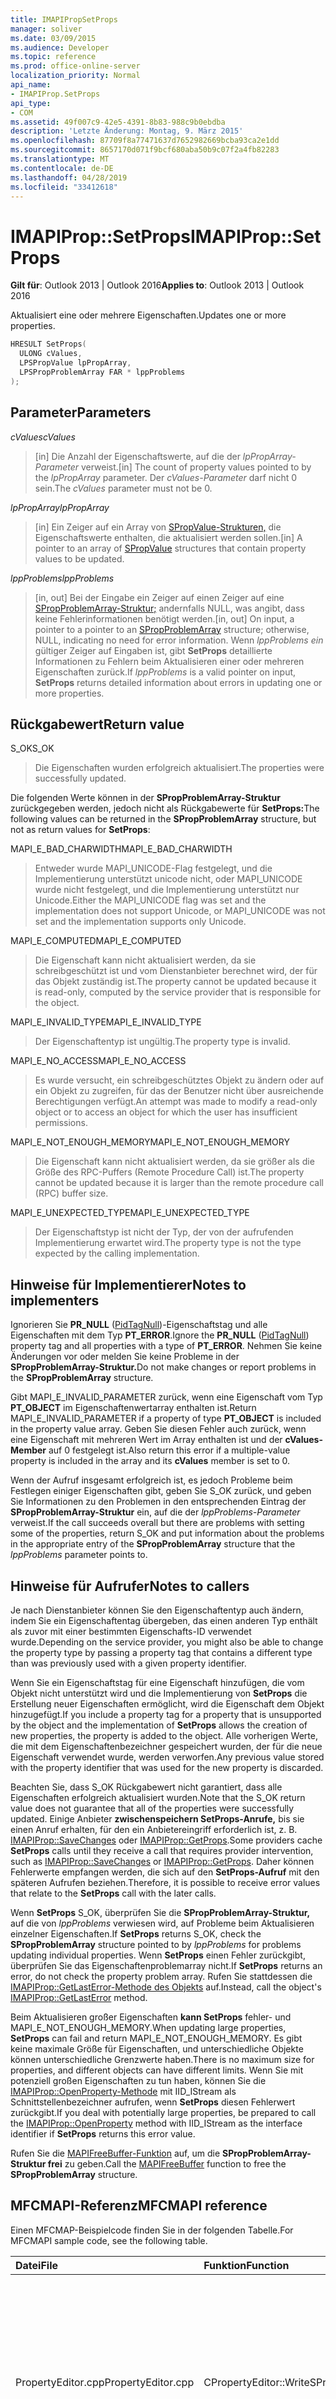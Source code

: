 ```yaml
---
title: IMAPIPropSetProps
manager: soliver
ms.date: 03/09/2015
ms.audience: Developer
ms.topic: reference
ms.prod: office-online-server
localization_priority: Normal
api_name:
- IMAPIProp.SetProps
api_type:
- COM
ms.assetid: 49f007c9-42e5-4391-8b83-988c9b0ebdba
description: 'Letzte Änderung: Montag, 9. März 2015'
ms.openlocfilehash: 87709f8a77471637d7652982669bcba93ca2e1dd
ms.sourcegitcommit: 8657170d071f9bcf680aba50b9c07f2a4fb82283
ms.translationtype: MT
ms.contentlocale: de-DE
ms.lasthandoff: 04/28/2019
ms.locfileid: "33412618"
---
```

# <a name="imapipropsetprops"></a><span data-ttu-id="8f0b4-103">IMAPIProp::SetProps</span><span class="sxs-lookup"><span data-stu-id="8f0b4-103">IMAPIProp::SetProps</span></span>

  
  
<span data-ttu-id="8f0b4-104">**Gilt für**: Outlook 2013 | Outlook 2016</span><span class="sxs-lookup"><span data-stu-id="8f0b4-104">**Applies to**: Outlook 2013 | Outlook 2016</span></span> 
  
<span data-ttu-id="8f0b4-105">Aktualisiert eine oder mehrere Eigenschaften.</span><span class="sxs-lookup"><span data-stu-id="8f0b4-105">Updates one or more properties.</span></span>
  
```cpp
HRESULT SetProps(
  ULONG cValues,
  LPSPropValue lpPropArray,
  LPSPropProblemArray FAR * lppProblems
);
```

## <a name="parameters"></a><span data-ttu-id="8f0b4-106">Parameter</span><span class="sxs-lookup"><span data-stu-id="8f0b4-106">Parameters</span></span>

 <span data-ttu-id="8f0b4-107">_cValues_</span><span class="sxs-lookup"><span data-stu-id="8f0b4-107">_cValues_</span></span>
  
> <span data-ttu-id="8f0b4-108">[in] Die Anzahl der Eigenschaftswerte, auf die der  _lpPropArray-Parameter_ verweist.</span><span class="sxs-lookup"><span data-stu-id="8f0b4-108">[in] The count of property values pointed to by the  _lpPropArray_ parameter.</span></span> <span data-ttu-id="8f0b4-109">Der  _cValues-Parameter_ darf nicht 0 sein.</span><span class="sxs-lookup"><span data-stu-id="8f0b4-109">The  _cValues_ parameter must not be 0.</span></span> 
    
 <span data-ttu-id="8f0b4-110">_lpPropArray_</span><span class="sxs-lookup"><span data-stu-id="8f0b4-110">_lpPropArray_</span></span>
  
> <span data-ttu-id="8f0b4-111">[in] Ein Zeiger auf ein Array von [SPropValue-Strukturen,](spropvalue.md) die Eigenschaftswerte enthalten, die aktualisiert werden sollen.</span><span class="sxs-lookup"><span data-stu-id="8f0b4-111">[in] A pointer to an array of [SPropValue](spropvalue.md) structures that contain property values to be updated.</span></span> 
    
 <span data-ttu-id="8f0b4-112">_lppProblems_</span><span class="sxs-lookup"><span data-stu-id="8f0b4-112">_lppProblems_</span></span>
  
> <span data-ttu-id="8f0b4-113">[in, out] Bei der Eingabe ein Zeiger auf einen Zeiger auf eine [SPropProblemArray-Struktur;](spropproblemarray.md) andernfalls NULL, was angibt, dass keine Fehlerinformationen benötigt werden.</span><span class="sxs-lookup"><span data-stu-id="8f0b4-113">[in, out] On input, a pointer to a pointer to an [SPropProblemArray](spropproblemarray.md) structure; otherwise, NULL, indicating no need for error information.</span></span> <span data-ttu-id="8f0b4-114">Wenn  _lppProblems ein_ gültiger Zeiger auf Eingaben ist, gibt **SetProps** detaillierte Informationen zu Fehlern beim Aktualisieren einer oder mehreren Eigenschaften zurück.</span><span class="sxs-lookup"><span data-stu-id="8f0b4-114">If  _lppProblems_ is a valid pointer on input, **SetProps** returns detailed information about errors in updating one or more properties.</span></span> 
    
## <a name="return-value"></a><span data-ttu-id="8f0b4-115">Rückgabewert</span><span class="sxs-lookup"><span data-stu-id="8f0b4-115">Return value</span></span>

<span data-ttu-id="8f0b4-116">S_OK</span><span class="sxs-lookup"><span data-stu-id="8f0b4-116">S_OK</span></span> 
  
> <span data-ttu-id="8f0b4-117">Die Eigenschaften wurden erfolgreich aktualisiert.</span><span class="sxs-lookup"><span data-stu-id="8f0b4-117">The properties were successfully updated.</span></span>
    
<span data-ttu-id="8f0b4-118">Die folgenden Werte können in der **SPropProblemArray-Struktur** zurückgegeben werden, jedoch nicht als Rückgabewerte für **SetProps:**</span><span class="sxs-lookup"><span data-stu-id="8f0b4-118">The following values can be returned in the **SPropProblemArray** structure, but not as return values for **SetProps**:</span></span>
  
<span data-ttu-id="8f0b4-119">MAPI_E_BAD_CHARWIDTH</span><span class="sxs-lookup"><span data-stu-id="8f0b4-119">MAPI_E_BAD_CHARWIDTH</span></span> 
  
> <span data-ttu-id="8f0b4-120">Entweder wurde MAPI_UNICODE-Flag festgelegt, und die Implementierung unterstützt unicode nicht, oder MAPI_UNICODE wurde nicht festgelegt, und die Implementierung unterstützt nur Unicode.</span><span class="sxs-lookup"><span data-stu-id="8f0b4-120">Either the MAPI_UNICODE flag was set and the implementation does not support Unicode, or MAPI_UNICODE was not set and the implementation supports only Unicode.</span></span>
    
<span data-ttu-id="8f0b4-121">MAPI_E_COMPUTED</span><span class="sxs-lookup"><span data-stu-id="8f0b4-121">MAPI_E_COMPUTED</span></span> 
  
> <span data-ttu-id="8f0b4-122">Die Eigenschaft kann nicht aktualisiert werden, da sie schreibgeschützt ist und vom Dienstanbieter berechnet wird, der für das Objekt zuständig ist.</span><span class="sxs-lookup"><span data-stu-id="8f0b4-122">The property cannot be updated because it is read-only, computed by the service provider that is responsible for the object.</span></span>
    
<span data-ttu-id="8f0b4-123">MAPI_E_INVALID_TYPE</span><span class="sxs-lookup"><span data-stu-id="8f0b4-123">MAPI_E_INVALID_TYPE</span></span> 
  
> <span data-ttu-id="8f0b4-124">Der Eigenschaftentyp ist ungültig.</span><span class="sxs-lookup"><span data-stu-id="8f0b4-124">The property type is invalid.</span></span>
    
<span data-ttu-id="8f0b4-125">MAPI_E_NO_ACCESS</span><span class="sxs-lookup"><span data-stu-id="8f0b4-125">MAPI_E_NO_ACCESS</span></span> 
  
> <span data-ttu-id="8f0b4-126">Es wurde versucht, ein schreibgeschütztes Objekt zu ändern oder auf ein Objekt zu zugreifen, für das der Benutzer nicht über ausreichende Berechtigungen verfügt.</span><span class="sxs-lookup"><span data-stu-id="8f0b4-126">An attempt was made to modify a read-only object or to access an object for which the user has insufficient permissions.</span></span>
    
<span data-ttu-id="8f0b4-127">MAPI_E_NOT_ENOUGH_MEMORY</span><span class="sxs-lookup"><span data-stu-id="8f0b4-127">MAPI_E_NOT_ENOUGH_MEMORY</span></span> 
  
> <span data-ttu-id="8f0b4-128">Die Eigenschaft kann nicht aktualisiert werden, da sie größer als die Größe des RPC-Puffers (Remote Procedure Call) ist.</span><span class="sxs-lookup"><span data-stu-id="8f0b4-128">The property cannot be updated because it is larger than the remote procedure call (RPC) buffer size.</span></span>
    
<span data-ttu-id="8f0b4-129">MAPI_E_UNEXPECTED_TYPE</span><span class="sxs-lookup"><span data-stu-id="8f0b4-129">MAPI_E_UNEXPECTED_TYPE</span></span> 
  
> <span data-ttu-id="8f0b4-130">Der Eigenschaftstyp ist nicht der Typ, der von der aufrufenden Implementierung erwartet wird.</span><span class="sxs-lookup"><span data-stu-id="8f0b4-130">The property type is not the type expected by the calling implementation.</span></span>
    
## <a name="notes-to-implementers"></a><span data-ttu-id="8f0b4-131">Hinweise für Implementierer</span><span class="sxs-lookup"><span data-stu-id="8f0b4-131">Notes to implementers</span></span>

<span data-ttu-id="8f0b4-132">Ignorieren Sie **PR_NULL** ([PidTagNull](pidtagnull-canonical-property.md))-Eigenschaftstag und alle Eigenschaften mit dem Typ **PT_ERROR**.</span><span class="sxs-lookup"><span data-stu-id="8f0b4-132">Ignore the **PR_NULL** ([PidTagNull](pidtagnull-canonical-property.md)) property tag and all properties with a type of **PT_ERROR**.</span></span> <span data-ttu-id="8f0b4-133">Nehmen Sie keine Änderungen vor oder melden Sie keine Probleme in der **SPropProblemArray-Struktur.**</span><span class="sxs-lookup"><span data-stu-id="8f0b4-133">Do not make changes or report problems in the **SPropProblemArray** structure.</span></span> 
  
<span data-ttu-id="8f0b4-134">Gibt MAPI_E_INVALID_PARAMETER zurück, wenn eine Eigenschaft vom Typ **PT_OBJECT** im Eigenschaftenwertarray enthalten ist.</span><span class="sxs-lookup"><span data-stu-id="8f0b4-134">Return MAPI_E_INVALID_PARAMETER if a property of type **PT_OBJECT** is included in the property value array.</span></span> <span data-ttu-id="8f0b4-135">Geben Sie diesen Fehler auch zurück, wenn eine Eigenschaft mit mehreren Wert im Array enthalten ist und der **cValues-Member** auf 0 festgelegt ist.</span><span class="sxs-lookup"><span data-stu-id="8f0b4-135">Also return this error if a multiple-value property is included in the array and its **cValues** member is set to 0.</span></span> 
  
<span data-ttu-id="8f0b4-136">Wenn der Aufruf insgesamt erfolgreich ist, es jedoch Probleme beim Festlegen einiger Eigenschaften gibt, geben Sie S_OK zurück, und geben Sie Informationen zu den Problemen in den entsprechenden Eintrag der **SPropProblemArray-Struktur** ein, auf die der  _lppProblems-Parameter_ verweist.</span><span class="sxs-lookup"><span data-stu-id="8f0b4-136">If the call succeeds overall but there are problems with setting some of the properties, return S_OK and put information about the problems in the appropriate entry of the **SPropProblemArray** structure that the  _lppProblems_ parameter points to.</span></span> 
  
## <a name="notes-to-callers"></a><span data-ttu-id="8f0b4-137">Hinweise für Aufrufer</span><span class="sxs-lookup"><span data-stu-id="8f0b4-137">Notes to callers</span></span>

<span data-ttu-id="8f0b4-138">Je nach Dienstanbieter können Sie den Eigenschaftentyp auch ändern, indem Sie ein Eigenschaftentag übergeben, das einen anderen Typ enthält als zuvor mit einer bestimmten Eigenschafts-ID verwendet wurde.</span><span class="sxs-lookup"><span data-stu-id="8f0b4-138">Depending on the service provider, you might also be able to change the property type by passing a property tag that contains a different type than was previously used with a given property identifier.</span></span>
  
<span data-ttu-id="8f0b4-139">Wenn Sie ein Eigenschaftstag für eine Eigenschaft hinzufügen, die vom Objekt nicht unterstützt wird und die Implementierung von **SetProps** die Erstellung neuer Eigenschaften ermöglicht, wird die Eigenschaft dem Objekt hinzugefügt.</span><span class="sxs-lookup"><span data-stu-id="8f0b4-139">If you include a property tag for a property that is unsupported by the object and the implementation of **SetProps** allows the creation of new properties, the property is added to the object.</span></span> <span data-ttu-id="8f0b4-140">Alle vorherigen Werte, die mit dem Eigenschaftenbezeichner gespeichert wurden, der für die neue Eigenschaft verwendet wurde, werden verworfen.</span><span class="sxs-lookup"><span data-stu-id="8f0b4-140">Any previous value stored with the property identifier that was used for the new property is discarded.</span></span> 
  
<span data-ttu-id="8f0b4-141">Beachten Sie, dass S_OK Rückgabewert nicht garantiert, dass alle Eigenschaften erfolgreich aktualisiert wurden.</span><span class="sxs-lookup"><span data-stu-id="8f0b4-141">Note that the S_OK return value does not guarantee that all of the properties were successfully updated.</span></span> <span data-ttu-id="8f0b4-142">Einige Anbieter **zwischenspeichern SetProps-Anrufe,** bis sie einen Anruf erhalten, für den ein Anbietereingriff erforderlich ist, z. B. [IMAPIProp::SaveChanges](imapiprop-savechanges.md) oder [IMAPIProp::GetProps](imapiprop-getprops.md).</span><span class="sxs-lookup"><span data-stu-id="8f0b4-142">Some providers cache **SetProps** calls until they receive a call that requires provider intervention, such as [IMAPIProp::SaveChanges](imapiprop-savechanges.md) or [IMAPIProp::GetProps](imapiprop-getprops.md).</span></span> <span data-ttu-id="8f0b4-143">Daher können Fehlerwerte empfangen werden, die sich auf den **SetProps-Aufruf** mit den späteren Aufrufen beziehen.</span><span class="sxs-lookup"><span data-stu-id="8f0b4-143">Therefore, it is possible to receive error values that relate to the **SetProps** call with the later calls.</span></span> 
  
<span data-ttu-id="8f0b4-144">Wenn **SetProps** S_OK, überprüfen Sie die **SPropProblemArray-Struktur,** auf die von  _lppProblems_ verwiesen wird, auf Probleme beim Aktualisieren einzelner Eigenschaften.</span><span class="sxs-lookup"><span data-stu-id="8f0b4-144">If **SetProps** returns S_OK, check the **SPropProblemArray** structure pointed to by  _lppProblems_ for problems updating individual properties.</span></span> <span data-ttu-id="8f0b4-145">Wenn **SetProps** einen Fehler zurückgibt, überprüfen Sie das Eigenschaftenproblemarray nicht.</span><span class="sxs-lookup"><span data-stu-id="8f0b4-145">If **SetProps** returns an error, do not check the property problem array.</span></span> <span data-ttu-id="8f0b4-146">Rufen Sie stattdessen die [IMAPIProp::GetLastError-Methode des Objekts](imapiprop-getlasterror.md) auf.</span><span class="sxs-lookup"><span data-stu-id="8f0b4-146">Instead, call the object's [IMAPIProp::GetLastError](imapiprop-getlasterror.md) method.</span></span> 
  
<span data-ttu-id="8f0b4-147">Beim Aktualisieren großer Eigenschaften **kann SetProps** fehler- und MAPI_E_NOT_ENOUGH_MEMORY.</span><span class="sxs-lookup"><span data-stu-id="8f0b4-147">When updating large properties, **SetProps** can fail and return MAPI_E_NOT_ENOUGH_MEMORY.</span></span> <span data-ttu-id="8f0b4-148">Es gibt keine maximale Größe für Eigenschaften, und unterschiedliche Objekte können unterschiedliche Grenzwerte haben.</span><span class="sxs-lookup"><span data-stu-id="8f0b4-148">There is no maximum size for properties, and different objects can have different limits.</span></span> <span data-ttu-id="8f0b4-149">Wenn Sie mit potenziell großen Eigenschaften zu tun haben, können Sie die [IMAPIProp::OpenProperty-Methode](imapiprop-openproperty.md) mit IID_IStream als Schnittstellenbezeichner aufrufen, wenn **SetProps** diesen Fehlerwert zurückgibt.</span><span class="sxs-lookup"><span data-stu-id="8f0b4-149">If you deal with potentially large properties, be prepared to call the [IMAPIProp::OpenProperty](imapiprop-openproperty.md) method with IID_IStream as the interface identifier if **SetProps** returns this error value.</span></span> 
  
<span data-ttu-id="8f0b4-150">Rufen Sie die [MAPIFreeBuffer-Funktion](mapifreebuffer.md) auf, um die **SPropProblemArray-Struktur frei** zu geben.</span><span class="sxs-lookup"><span data-stu-id="8f0b4-150">Call the [MAPIFreeBuffer](mapifreebuffer.md) function to free the **SPropProblemArray** structure.</span></span> 
  
## <a name="mfcmapi-reference"></a><span data-ttu-id="8f0b4-151">MFCMAPI-Referenz</span><span class="sxs-lookup"><span data-stu-id="8f0b4-151">MFCMAPI reference</span></span>

<span data-ttu-id="8f0b4-152">Einen MFCMAP-Beispielcode finden Sie in der folgenden Tabelle.</span><span class="sxs-lookup"><span data-stu-id="8f0b4-152">For MFCMAPI sample code, see the following table.</span></span>
  
|<span data-ttu-id="8f0b4-153">**Datei**</span><span class="sxs-lookup"><span data-stu-id="8f0b4-153">**File**</span></span>|<span data-ttu-id="8f0b4-154">**Funktion**</span><span class="sxs-lookup"><span data-stu-id="8f0b4-154">**Function**</span></span>|<span data-ttu-id="8f0b4-155">**Comment**</span><span class="sxs-lookup"><span data-stu-id="8f0b4-155">**Comment**</span></span>|
|:-----|:-----|:-----|
|<span data-ttu-id="8f0b4-156">PropertyEditor.cpp</span><span class="sxs-lookup"><span data-stu-id="8f0b4-156">PropertyEditor.cpp</span></span>  <br/> |<span data-ttu-id="8f0b4-157">CPropertyEditor::WriteSPropValueToObject</span><span class="sxs-lookup"><span data-stu-id="8f0b4-157">CPropertyEditor::WriteSPropValueToObject</span></span>  <br/> |<span data-ttu-id="8f0b4-158">MFCMAPI verwendet die **IMAPIProp::SetProps-Methode,** um eine Eigenschaft zurück in ein Objekt zu schreiben, nachdem die Eigenschaft bearbeitet wurde.</span><span class="sxs-lookup"><span data-stu-id="8f0b4-158">MFCMAPI uses the **IMAPIProp::SetProps** method to write a property back to an object after the property has been edited.</span></span>  <br/> |
   
## <a name="see-also"></a><span data-ttu-id="8f0b4-159">Siehe auch</span><span class="sxs-lookup"><span data-stu-id="8f0b4-159">See also</span></span>



[<span data-ttu-id="8f0b4-160">IMAPIProp::GetLastError</span><span class="sxs-lookup"><span data-stu-id="8f0b4-160">IMAPIProp::GetLastError</span></span>](imapiprop-getlasterror.md)
  
[<span data-ttu-id="8f0b4-161">IMAPIProp::GetProps</span><span class="sxs-lookup"><span data-stu-id="8f0b4-161">IMAPIProp::GetProps</span></span>](imapiprop-getprops.md)
  
[<span data-ttu-id="8f0b4-162">IMAPIProp::OpenProperty</span><span class="sxs-lookup"><span data-stu-id="8f0b4-162">IMAPIProp::OpenProperty</span></span>](imapiprop-openproperty.md)
  
[<span data-ttu-id="8f0b4-163">IMAPIProp::SaveChanges</span><span class="sxs-lookup"><span data-stu-id="8f0b4-163">IMAPIProp::SaveChanges</span></span>](imapiprop-savechanges.md)
  
[<span data-ttu-id="8f0b4-164">MAPIFreeBuffer</span><span class="sxs-lookup"><span data-stu-id="8f0b4-164">MAPIFreeBuffer</span></span>](mapifreebuffer.md)
  
[<span data-ttu-id="8f0b4-165">SPropProblemArray</span><span class="sxs-lookup"><span data-stu-id="8f0b4-165">SPropProblemArray</span></span>](spropproblemarray.md)
  
[<span data-ttu-id="8f0b4-166">SPropValue</span><span class="sxs-lookup"><span data-stu-id="8f0b4-166">SPropValue</span></span>](spropvalue.md)
  
[<span data-ttu-id="8f0b4-167">IMAPIProp : IUnknown</span><span class="sxs-lookup"><span data-stu-id="8f0b4-167">IMAPIProp : IUnknown</span></span>](imapipropiunknown.md)

